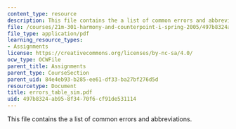 ```yaml
---
content_type: resource
description: This file contains the a list of common errors and abbreviations.
file: /courses/21m-301-harmony-and-counterpoint-i-spring-2005/497b8324ab958f3470f6cf91de531114_errors_table_sim.pdf
file_type: application/pdf
learning_resource_types:
- Assignments
license: https://creativecommons.org/licenses/by-nc-sa/4.0/
ocw_type: OCWFile
parent_title: Assignments
parent_type: CourseSection
parent_uid: 84e4eb93-b285-ee61-df33-ba27bf276d5d
resourcetype: Document
title: errors_table_sim.pdf
uid: 497b8324-ab95-8f34-70f6-cf91de531114
---
```

This file contains the a list of common errors and abbreviations.